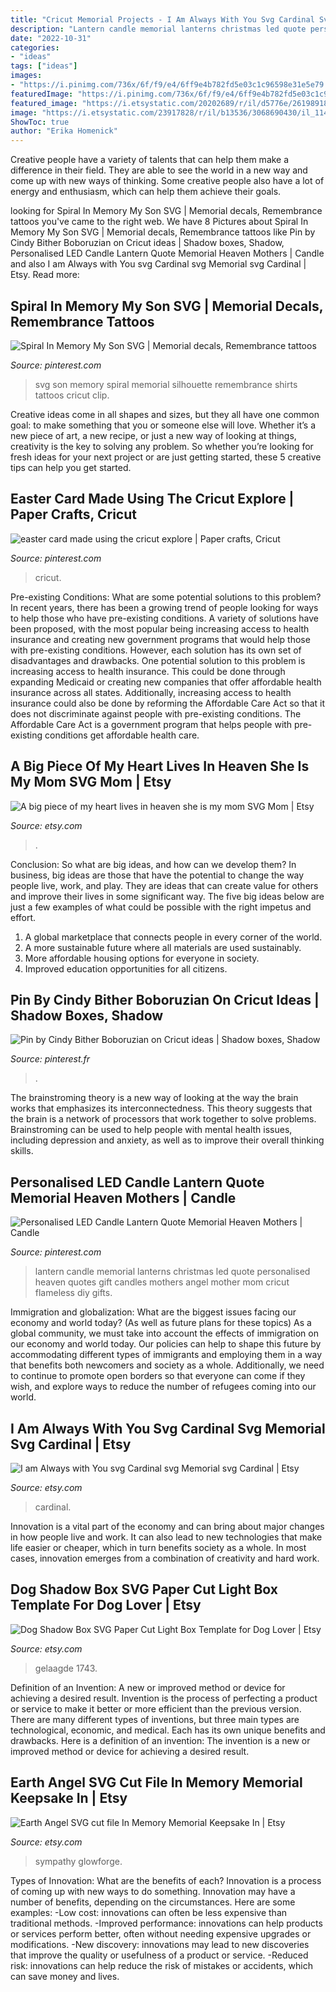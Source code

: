 ```yaml
---
title: "Cricut Memorial Projects - I Am Always With You Svg Cardinal Svg Memorial Svg Cardinal"
description: "Lantern candle memorial lanterns christmas led quote personalised heaven quotes gift candles mothers angel mother mom cricut flameless diy gifts"
date: "2022-10-31"
categories:
- "ideas"
tags: ["ideas"]
images:
- "https://i.pinimg.com/736x/6f/f9/e4/6ff9e4b782fd5e03c1c96598e31e5e79.jpg"
featuredImage: "https://i.pinimg.com/736x/6f/f9/e4/6ff9e4b782fd5e03c1c96598e31e5e79.jpg"
featured_image: "https://i.etsystatic.com/20202689/r/il/d5776e/2619891884/il_794xN.2619891884_8i53.jpg"
image: "https://i.etsystatic.com/23917828/r/il/b13536/3068690430/il_1140xN.3068690430_25n5.jpg"
ShowToc: true
author: "Erika Homenick"
---
```



Creative people have a variety of talents that can help them make a difference in their field. They are able to see the world in a new way and come up with new ways of thinking. Some creative people also have a lot of energy and enthusiasm, which can help them achieve their goals.

	

		
looking for Spiral In Memory My Son SVG | Memorial decals, Remembrance tattoos you've came to the right web. We have 8 Pictures about Spiral In Memory My Son SVG | Memorial decals, Remembrance tattoos like Pin by Cindy Bither Boboruzian on Cricut ideas | Shadow boxes, Shadow, Personalised LED Candle Lantern Quote Memorial Heaven Mothers | Candle and also I am Always with You svg Cardinal svg Memorial svg Cardinal | Etsy. Read more:
		
    
## Spiral In Memory My Son SVG | Memorial Decals, Remembrance Tattoos

<img loading=lazy src="https://i.pinimg.com/736x/19/f8/cf/19f8cf2f6b28c6232446b20f36cb3b83.jpg" onerror="this.onerror=null;this.src='https://tse2.mm.bing.net/th?id=OIP.XbG1s0TE4xnRthUcnmC9qQAAAA&amp;pid=15.1';" alt="Spiral In Memory My Son SVG | Memorial decals, Remembrance tattoos">

_Source: pinterest.com_

>svg son memory spiral memorial silhouette remembrance shirts tattoos cricut clip. 

	

Creative ideas come in all shapes and sizes, but they all have one common goal: to make something that you or someone else will love. Whether it’s a new piece of art, a new recipe, or just a new way of looking at things, creativity is the key to solving any problem. So whether you’re looking for fresh ideas for your next project or are just getting started, these 5 creative tips can help you get started.

    
## Easter Card Made Using The Cricut Explore | Paper Crafts, Cricut

<img loading=lazy src="https://i.pinimg.com/originals/de/df/d0/dedfd053bd818fbd7f23cb613522c41d.jpg" onerror="this.onerror=null;this.src='https://tse4.mm.bing.net/th?id=OIP.jfZaTpFY7-sEwsXfqiJzmAHaJ4&amp;pid=15.1';" alt="easter card made using the cricut explore | Paper crafts, Cricut">

_Source: pinterest.com_

>cricut. 

	

Pre-existing Conditions: What are some potential solutions to this problem?
In recent years, there has been a growing trend of people looking for ways to help those who have pre-existing conditions. A variety of solutions have been proposed, with the most popular being increasing access to health insurance and creating new government programs that would help those with pre-existing conditions. However, each solution has its own set of disadvantages and drawbacks. One potential solution to this problem is increasing access to health insurance. This could be done through expanding Medicaid or creating new companies that offer affordable health insurance across all states. Additionally, increasing access to health insurance could also be done by reforming the Affordable Care Act so that it does not discriminate against people with pre-existing conditions. The Affordable Care Act is a government program that helps people with pre-existing conditions get affordable health care.

    
## A Big Piece Of My Heart Lives In Heaven She Is My Mom SVG Mom | Etsy

<img loading=lazy src="https://i.etsystatic.com/23917828/r/il/b13536/3068690430/il_1140xN.3068690430_25n5.jpg" onerror="this.onerror=null;this.src='https://tse2.mm.bing.net/th?id=OIP.8ZVgiQNyZQZLyf-TKQIUmAHaF7&amp;pid=15.1';" alt="A big piece of my heart lives in heaven she is my mom SVG Mom | Etsy">

_Source: etsy.com_

>. 

	

Conclusion: So what are big ideas, and how can we develop them?
In business, big ideas are those that have the potential to change the way people live, work, and play. They are ideas that can create value for others and improve their lives in some significant way. The five big ideas below are just a few examples of what could be possible with the right impetus and effort.
1. A global marketplace that connects people in every corner of the world.
2. A more sustainable future where all materials are used sustainably.
3. More affordable housing options for everyone in society. 
4. Improved education opportunities for all citizens. 

    
## Pin By Cindy Bither Boboruzian On Cricut Ideas | Shadow Boxes, Shadow

<img loading=lazy src="https://i.pinimg.com/736x/6f/f9/e4/6ff9e4b782fd5e03c1c96598e31e5e79.jpg" onerror="this.onerror=null;this.src='https://tse3.mm.bing.net/th?id=OIP.pPiOqQWHlahW6Eew-OiuoQHaJ4&amp;pid=15.1';" alt="Pin by Cindy Bither Boboruzian on Cricut ideas | Shadow boxes, Shadow">

_Source: pinterest.fr_

>. 

	

The brainstroming theory is a new way of looking at the way the brain works that emphasizes its interconnectedness. This theory suggests that the brain is a network of processors that work together to solve problems. Brainstroming can be used to help people with mental health issues, including depression and anxiety, as well as to improve their overall thinking skills.

    
## Personalised LED Candle Lantern Quote Memorial Heaven Mothers | Candle

<img loading=lazy src="https://i.pinimg.com/736x/92/f3/66/92f366c1b9953821e0afc19ea36a755b.jpg" onerror="this.onerror=null;this.src='https://tse3.mm.bing.net/th?id=OIP.V5-71RniUhBSLiH82azHrAHaLv&amp;pid=15.1';" alt="Personalised LED Candle Lantern Quote Memorial Heaven Mothers | Candle">

_Source: pinterest.com_

>lantern candle memorial lanterns christmas led quote personalised heaven quotes gift candles mothers angel mother mom cricut flameless diy gifts. 

	

Immigration and globalization: What are the biggest issues facing our economy and world today? (As well as future plans for these topics)
As a global community, we must take into account the effects of immigration on our economy and world today. Our policies can help to shape this future by accommodating different types of immigrants and employing them in a way that benefits both newcomers and society as a whole. Additionally, we need to continue to promote open borders so that everyone can come if they wish, and explore ways to reduce the number of refugees coming into our world.

    
## I Am Always With You Svg Cardinal Svg Memorial Svg Cardinal | Etsy

<img loading=lazy src="https://i.etsystatic.com/20202689/r/il/d5776e/2619891884/il_794xN.2619891884_8i53.jpg" onerror="this.onerror=null;this.src='https://tse2.mm.bing.net/th?id=OIP.siZPfJhmlYxRt_aSe4YWNwHaFO&amp;pid=15.1';" alt="I am Always with You svg Cardinal svg Memorial svg Cardinal | Etsy">

_Source: etsy.com_

>cardinal. 

	

Innovation is a vital part of the economy and can bring about major changes in how people live and work. It can also lead to new technologies that make life easier or cheaper, which in turn benefits society as a whole. In most cases, innovation emerges from a combination of creativity and hard work.

    
## Dog Shadow Box SVG Paper Cut Light Box Template For Dog Lover | Etsy

<img loading=lazy src="https://i.etsystatic.com/14720438/r/il/d12507/2540414923/il_794xN.2540414923_6m3j.jpg" onerror="this.onerror=null;this.src='https://tse1.mm.bing.net/th?id=OIP.e9fODaKqpK5RFAQ7JpwY3gHaFj&amp;pid=15.1';" alt="Dog Shadow Box SVG Paper Cut Light Box Template for Dog Lover | Etsy">

_Source: etsy.com_

>gelaagde 1743. 

	

Definition of an Invention: A new or improved method or device for achieving a desired result.
Invention is the process of perfecting a product or service to make it better or more efficient than the previous version. There are many different types of inventions, but three main types are technological, economic, and medical. Each has its own unique benefits and drawbacks. Here is a definition of an invention: 
The invention is a new or improved method or device for achieving a desired result.

    
## Earth Angel SVG Cut File In Memory Memorial Keepsake In | Etsy

<img loading=lazy src="https://i.etsystatic.com/5794769/r/il/e89476/1714211332/il_794xN.1714211332_ry0y.jpg" onerror="this.onerror=null;this.src='https://tse3.mm.bing.net/th?id=OIP.SJKJY4Ivs8Nu1ch18FVJrAHaFs&amp;pid=15.1';" alt="Earth Angel SVG cut file In Memory Memorial Keepsake In | Etsy">

_Source: etsy.com_

>sympathy glowforge. 

	

Types of Innovation: What are the benefits of each?
Innovation is a process of coming up with new ways to do something. Innovation may have a number of benefits, depending on the circumstances. Here are some examples: 
-Low cost: innovations can often be less expensive than traditional methods.
-Improved performance: innovations can help products or services perform better, often without needing expensive upgrades or modifications.
-New discovery: innovations may lead to new discoveries that improve the quality or usefulness of a product or service.
-Reduced risk: innovations can help reduce the risk of mistakes or accidents, which can save money and lives.

